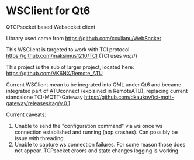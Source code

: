 # WSClient for Qt6

QTCPsocket based Websocket client 

Library used came from https://github.com/cculianu/WebSocket

This WSClient is targeted to work with TCI protocol https://github.com/maksimus1210/TCI (TCI uses ws;//)

This project is the sub of larger project, located here: https://github.com/VK6NX/Remote_ATU

Current WSClient mean to be inegrated into QML under Qt6 and became integrated part of ATUconnect (explained in RemoteATU), replacing current standalone TCI-MQTT-Gateway https://github.com/dkaukov/tci-mqtt-gateway/releases/tag/v.0.1

Current caveats:
1. Unable to send the "configuration command" via ws once ws connection established and running (app crashes). Can possibly be issue with threading.
2. Unable to capture ws connection failures. For some reason those does not appear. TCPsocket eroors and state changes logging is working.
